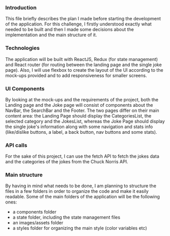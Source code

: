 ### Introduction

This file briefly describes the plan I made before starting the development of
the application. For this challenge, I firstly understood exactly what needed to
be built and then I made some decisions about the implementation and the main
structure of it.

### Technologies

The application will be built with ReactJS, Redux (for state management) and
React router (for routing between the landing page and the single joke page).
Also, I will use flexbox to create the layout of the UI according to the
mock-ups provided and to add responsiveness for smaller screens.

### UI Components

By looking at the mock-ups and the requirements of the project, both the Landing
page and the Joke page will consist of components about the NavBar, the
SearchBar and the Footer. The two pages differ on their main content area: the
Landing Page should display the CategoriesList, the selected category and the
JokesList, whereas the Joke Page should display the single joke's information
along with some navigation and stats info (like/dislike buttons, a label, a back
button, nav buttons and some stats).

### API calls

For the sake of this project, I can use the fetch API to fetch the jokes data
and the categories of the jokes from the Chuck Norris API.

### Main structure

By having in mind what needs to be done, I am planning to structure the files in
a few folders in order to organize the code and make it easily readable. Some of
the main folders of the application will be the following ones:

- a components folder
- a state folder, including the state management files
- an images/assets folder
- a styles folder for organizing the main style (color variables etc)

